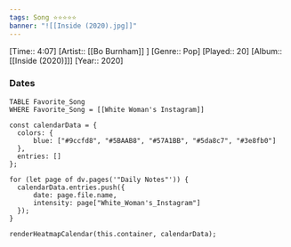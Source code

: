 ```yaml
---
tags: Song ⭐⭐⭐⭐⭐ 
banner: "![[Inside (2020).jpg]]"
---
```

[Time:: 4:07]
[Artist:: [[Bo Burnham]] ]
[Genre:: Pop]
[Played:: 20]
[Album:: [[Inside (2020)]]]
[Year:: 2020]
### Dates
````dataview
TABLE Favorite_Song
WHERE Favorite_Song = [[White Woman's Instagram]]
````
  ```dataviewjs
const calendarData = { 
	colors: { 
		blue: ["#9ccfd8", "#5BAAB8", "#57A1BB", "#5da8c7", "#3e8fb0"] 
	}, 
	entries: [] 
}; 

for (let page of dv.pages('"Daily Notes"')) { 
	calendarData.entries.push({ 
		date: page.file.name, 
		intensity: page["White_Woman's_Instagram"]
	}); 
} 

renderHeatmapCalendar(this.container, calendarData);
```
